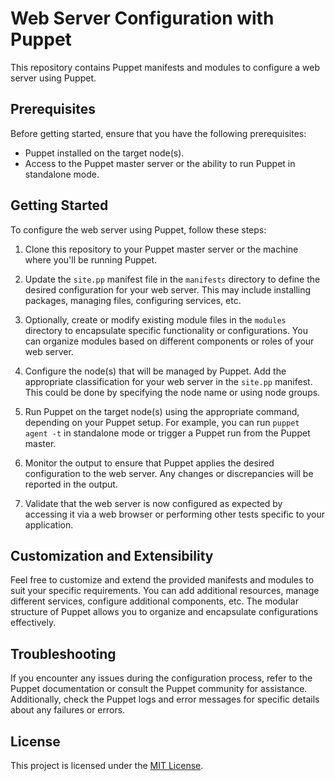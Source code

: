 # Web Server Configuration with Puppet

This repository contains Puppet manifests and modules to configure a web server using Puppet.

## Prerequisites

Before getting started, ensure that you have the following prerequisites:

- Puppet installed on the target node(s).
- Access to the Puppet master server or the ability to run Puppet in standalone mode.

## Getting Started

To configure the web server using Puppet, follow these steps:

1. Clone this repository to your Puppet master server or the machine where you'll be running Puppet.

2. Update the `site.pp` manifest file in the `manifests` directory to define the desired configuration for your web server. This may include installing packages, managing files, configuring services, etc.

3. Optionally, create or modify existing module files in the `modules` directory to encapsulate specific functionality or configurations. You can organize modules based on different components or roles of your web server.

4. Configure the node(s) that will be managed by Puppet. Add the appropriate classification for your web server in the `site.pp` manifest. This could be done by specifying the node name or using node groups.

5. Run Puppet on the target node(s) using the appropriate command, depending on your Puppet setup. For example, you can run `puppet agent -t` in standalone mode or trigger a Puppet run from the Puppet master.

6. Monitor the output to ensure that Puppet applies the desired configuration to the web server. Any changes or discrepancies will be reported in the output.

7. Validate that the web server is now configured as expected by accessing it via a web browser or performing other tests specific to your application.

## Customization and Extensibility

Feel free to customize and extend the provided manifests and modules to suit your specific requirements. You can add additional resources, manage different services, configure additional components, etc. The modular structure of Puppet allows you to organize and encapsulate configurations effectively.

## Troubleshooting

If you encounter any issues during the configuration process, refer to the Puppet documentation or consult the Puppet community for assistance. Additionally, check the Puppet logs and error messages for specific details about any failures or errors.

## License

This project is licensed under the [MIT License](LICENSE).
